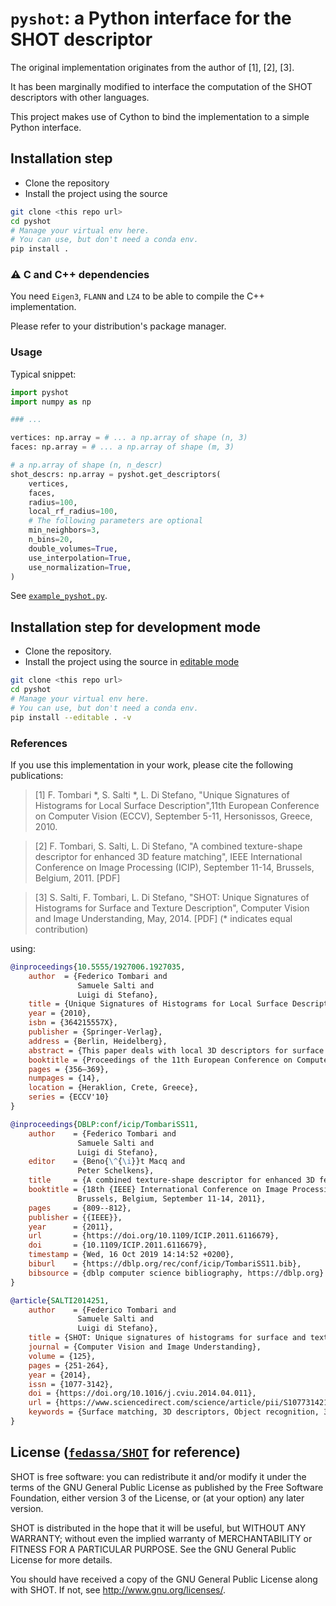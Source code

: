 # `pyshot`: a Python interface for the SHOT descriptor

The original implementation originates from the author of [1], [2], [3].

It has been marginally modified to interface the computation of the SHOT
descriptors with other languages.

This project makes use of Cython to bind the implementation to a simple Python
interface.

## Installation step

 - Clone the repository
 - Install the project using the source
```bash
git clone <this repo url>
cd pyshot
# Manage your virtual env here.
# You can use, but don't need a conda env.
pip install .
```

### ⚠ C and C++ dependencies 
You need `Eigen3`, `FLANN` and `LZ4` to be able to compile the C++
implementation. 

Please refer to your distribution's package manager.

### Usage

Typical snippet:
```python
import pyshot
import numpy as np

### ...

vertices: np.array = # ... a np.array of shape (n, 3)
faces: np.array = # ... a np.array of shape (m, 3)

# a np.array of shape (n, n_descr)
shot_descrs: np.array = pyshot.get_descriptors(
    vertices,
    faces,
    radius=100,
    local_rf_radius=100,
    # The following parameters are optional
    min_neighbors=3,
    n_bins=20,
    double_volumes=True,
    use_interpolation=True,
    use_normalization=True,
)
```

See [`example_pyshot.py`](./example_pyshot.py).


## Installation step for development mode

 - Clone the repository.
 - Install the project using the source in [editable mode](https://packaging.python.org/guides/distributing-packages-using-setuptools/#working-in-development-mode)
```bash
git clone <this repo url>
cd pyshot
# Manage your virtual env here.
# You can use, but don't need a conda env.
pip install --editable . -v
```

### References

If you use this implementation in your work, please cite the following publications:

> [1] 	F. Tombari *, S. Salti *, L. Di Stefano, "Unique Signatures of Histograms for Local Surface Description",11th European Conference on Computer Vision (ECCV), September 5-11, Hersonissos, Greece, 2010.

> [2] 	F. Tombari, S. Salti, L. Di Stefano, "A combined texture-shape descriptor for enhanced 3D feature matching", IEEE International Conference on Image Processing (ICIP), September 11-14, Brussels, Belgium, 2011. [PDF] 

> [3] 	S. Salti, F. Tombari, L. Di Stefano, "SHOT: Unique Signatures of Histograms for Surface and Texture Description", Computer Vision and Image Understanding, May, 2014. [PDF] 
  	(* indicates equal contribution)

using:

```bibtex
@inproceedings{10.5555/1927006.1927035,
    author  = {Federico Tombari and
               Samuele Salti and
               Luigi di Stefano},
    title = {Unique Signatures of Histograms for Local Surface Description},
    year = {2010},
    isbn = {364215557X},
    publisher = {Springer-Verlag},
    address = {Berlin, Heidelberg},
    abstract = {This paper deals with local 3D descriptors for surface matching. First, we categorize existing methods into two classes: Signatures and Histograms. Then, by discussion and experiments alike, we point out the key issues of uniqueness and repeatability of the local reference frame. Based on these observations, we formulate a novel comprehensive proposal for surface representation, which encompasses a new unique and repeatable local reference frame as well as a new 3D descriptor. The latter lays at the intersection between Signatures and Histograms, so as to possibly achieve a better balance between descriptiveness and robustness. Experiments on publicly available datasets as well as on range scans obtained with Spacetime Stereo provide a thorough validation of our proposal.},
    booktitle = {Proceedings of the 11th European Conference on Computer Vision Conference on Computer Vision: Part III},
    pages = {356–369},
    numpages = {14},
    location = {Heraklion, Crete, Greece},
    series = {ECCV'10}
}

@inproceedings{DBLP:conf/icip/TombariSS11,
    author    = {Federico Tombari and
               Samuele Salti and
               Luigi di Stefano},
    editor    = {Beno{\^{\i}}t Macq and
               Peter Schelkens},
    title     = {A combined texture-shape descriptor for enhanced 3D feature matching},
    booktitle = {18th {IEEE} International Conference on Image Processing, {ICIP} 2011,
               Brussels, Belgium, September 11-14, 2011},
    pages     = {809--812},
    publisher = {{IEEE}},
    year      = {2011},
    url       = {https://doi.org/10.1109/ICIP.2011.6116679},
    doi       = {10.1109/ICIP.2011.6116679},
    timestamp = {Wed, 16 Oct 2019 14:14:52 +0200},
    biburl    = {https://dblp.org/rec/conf/icip/TombariSS11.bib},
    bibsource = {dblp computer science bibliography, https://dblp.org}
}

@article{SALTI2014251,
    author    = {Federico Tombari and
               Samuele Salti and
               Luigi di Stefano},
    title = {SHOT: Unique signatures of histograms for surface and texture description},
    journal = {Computer Vision and Image Understanding},
    volume = {125},
    pages = {251-264},
    year = {2014},
    issn = {1077-3142},
    doi = {https://doi.org/10.1016/j.cviu.2014.04.011},
    url = {https://www.sciencedirect.com/science/article/pii/S1077314214000988},
    keywords = {Surface matching, 3D descriptors, Object recognition, 3D reconstruction},
}
```

## License ([`fedassa/SHOT`](https://github.com/fedassa/SHOT) for reference)

SHOT is free software: you can redistribute it and/or modify it under the terms of the GNU General Public License as published by the Free Software Foundation, either version 3 of the License, or (at your option) any later version.

SHOT is distributed in the hope that it will be useful, but WITHOUT ANY WARRANTY; without even the implied warranty of MERCHANTABILITY or FITNESS FOR A PARTICULAR PURPOSE. See the GNU General Public License for more details.

You should have received a copy of the GNU General Public License along with SHOT. If not, see http://www.gnu.org/licenses/.
